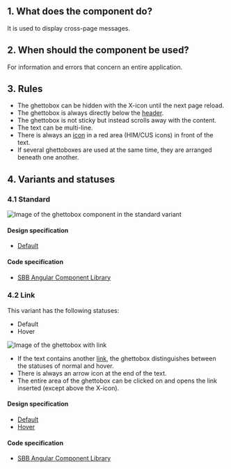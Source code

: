 ## 1. What does the component do?
It is used to display cross-page messages.

## 2. When should the component be used?
For information and errors that concern an entire application.

## 3. Rules
* The ghettobox can be hidden with the X-icon until the next page reload.
* The ghettobox is always directly below the [header](https://digital.sbb.ch/en/modules/header).
* The ghettobox is not sticky but instead scrolls away with the content.
* The text can be multi-line.
* There is always an [icon](https://digital.sbb.ch/en/icons-und-piktogramme/sbb-icons) in a red area (HIM/CUS icons) in front of the text.
* If several ghettoboxes are used at the same time, they are arranged beneath one another.

## 4. Variants and statuses
### 4.1 Standard
![Image of the ghettobox component in the standard variant](https://raw.githubusercontent.com/sbb-design-systems/sbb-design-system/master/website/components/ghettobox/images/ghettobox_default.png 'class: image')

#### Design specification
* [Default](https://sbb.invisionapp.com/d/main#/console/15744722/328136671/inspect)

#### Code specification
* [SBB Angular Component Library](https://sbb-angular.app.sbb.ch/latest/content/ghettobox)

### 4.2 Link
This variant has the following statuses:
* Default
* Hover

![Image of the ghettobox with link](https://raw.githubusercontent.com/sbb-design-systems/sbb-design-system/master/website/components/ghettobox/images/ghettobox_link.png 'class: image')
* If the text contains another [link](https://digital.sbb.ch/en/components/link), the ghettobox distinguishes between the statuses of normal and hover.
* There is always an arrow icon at the end of the text.
* The entire area of the ghettobox can be clicked on and opens the link inserted (except above the X-icon).

#### Design specification
* [Default](https://sbb.invisionapp.com/d/main#/console/15744722/328136672/inspect)
* [Hover](https://sbb.invisionapp.com/d/main#/console/15744722/328136673/inspect)

#### Code specification
* [SBB Angular Component Library](https://sbb-angular.app.sbb.ch/latest/content/ghettobox)